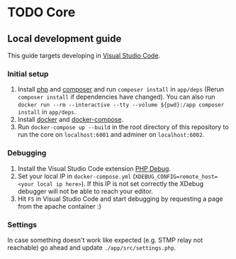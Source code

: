 # TODO Core

## Local development guide

This guide targets developing in [Visual Studio Code](https://code.visualstudio.com/).

### Initial setup

1. Install [php](https://www.php.net/downloads.php) and [composer](https://getcomposer.org/) and run `composer install` in `app/deps` (Rerun `composer install` if dependencies have changed). You can also run `docker run --rm --interactive --tty --volume ${pwd}:/app composer install` in `app/deps`.
1. Install [docker](https://www.docker.com/get-started) and [docker-compose](https://docs.docker.com/compose/install/).
1. Run `docker-compose up --build` in the root directory of this repository to run the core on `localhost:6001` and adminer on `localhost:6002`.

### Debugging

1. Install the Visual Studio Code extension [PHP Debug](https://github.com/felixfbecker/vscode-php-debug).
2. Set your local IP in `docker-compose.yml` (`XDEBUG_CONFIG=remote_host=<your local ip here>`). If this IP is not set correctly the XDebug debugger will not be able to reach your editor.
3. Hit `F5` in Visual Studio Code and start debugging by requesting a page from the apache container :)

### Settings

In case something doesn't work like expected (e.g. STMP relay not reachable) go ahead and update `./app/src/settings.php`.
